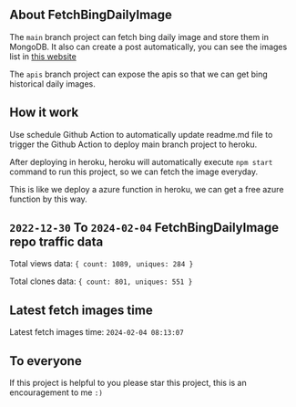 ## About FetchBingDailyImage

The `main` branch project can fetch bing daily image and store them in MongoDB.
It also can create a post automatically, you can see the images list in [this website](https://oursalbum.netlify.app)

The `apis` branch project can expose the apis so that we can get bing historical daily images.

## How it work

Use schedule Github Action to automatically update readme.md file to trigger the Github Action to deploy main branch project to heroku.

After deploying in heroku, heroku will automatically execute `npm start` command to run this project, so we can fetch the image everyday.

This is like we deploy a azure function in heroku, we can get a free azure function by this way.

## `2022-12-30` To `2024-02-04` FetchBingDailyImage repo traffic data

Total views data: `{ count: 1089, uniques: 284 }`

Total clones data: `{ count: 801, uniques: 551 }`

## Latest fetch images time

Latest fetch images time: `2024-02-04 08:13:07`

## To everyone

If this project is helpful to you please star this project, this is an encouragement to me `:)`



